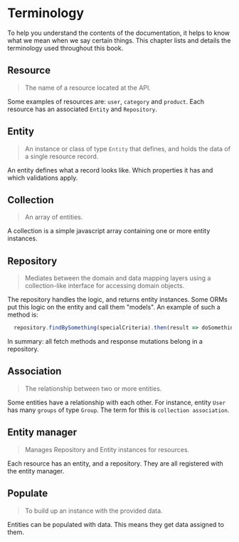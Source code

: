 # Terminology

To help you understand the contents of the documentation, it helps to know what we mean when we say certain things. This chapter lists and details the terminology used throughout this book.

## Resource

> The name of a resource located at the API.

Some examples of resources are: `user`, `category` and `product`. Each resource has an associated `Entity` and `Repository`.

## Entity

> An instance or class of type `Entity` that defines, and holds the data of a single resource record.

An entity defines what a record looks like. Which properties it has and which validations apply.

## Collection

> An array of entities.

A collection is a simple javascript array containing one or more entity instances.

## Repository

> Mediates between the domain and data mapping layers using a collection-like interface for accessing domain objects.

The repository handles the logic, and returns entity instances. Some ORMs put this logic on the entity and call them "models". An example of such a method is: 

```js
  repository.findBySomething(specialCriteria).then(result => doSomethingWithTheResponse)
```

In summary: all fetch methods and response mutations belong in a repository.

## Association

> The relationship between two or more entities.

Some entities have a relationship with each other. For instance, entity `User` has many `groups` of type `Group`. The term for this is `collection association`.

## Entity manager

> Manages Repository and Entity instances for resources.

Each resource has an entity, and a repository. They are all registered with the entity manager.

## Populate

> To build up an instance with the provided data.

Entities can be populated with data. This means they get data assigned to them.